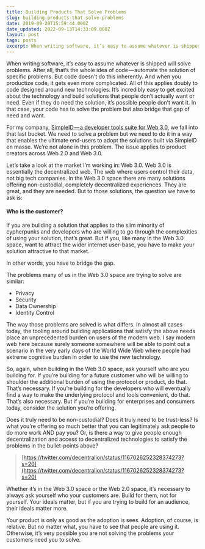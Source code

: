 ```yaml
---
title: Building Products That Solve Problems
slug: building-products-that-solve-problems
date: 2019-09-20T15:59:44.000Z
date_updated: 2022-09-13T14:33:09.000Z
layout: post
tags: posts
excerpt: When writing software, it’s easy to assume whatever is shipped will solve problems. After all, that’s the whole idea of code — automate…
---
```


When writing software, it’s easy to assume whatever is shipped will solve problems. After all, that’s the whole idea of code — automate the solution of specific problems. But code doesn’t do this inherently. And when you productize code, it gets even more complicated. All of this applies doubly to code designed around new technologies. It’s incredibly easy to get excited about the technology and build solutions that people don’t actually want or need. Even if they do need the solution, it’s possible people don’t want it. In that case, your code has to solve the problem but also bridge that gap of need and want.

For my company, [SimpleID — a developer tools suite for Web 3.0](https://www.simpleid.xyz/?s=med?t=buidl), we fall into that last bucket. We need to solve a problem but we need to do it in a way that enables the ultimate end-users to adopt the solutions built via SimpleID en masse. We’re not alone in this problem. The issue applies to product creators across Web 2.0 and Web 3.0.

Let’s take a look at the market I’m working in: Web 3.0. Web 3.0 is essentially the decentralized web. The web where users control their data, not big tech companies. In the Web 3.0 space there are many solutions offering non-custodial, completely decentralized experiences. They are great, and they are needed. But to those solutions, the question we have to ask is:

#### Who is the customer?

If you are building a solution that applies to the slim minority of cypherpunks and developers who are willing to go through the complexities of using your solution, that’s great. But if you, like many in the Web 3.0 space, want to attract the wider internet user-base, you have to make your solution attractive to that market.

In other words, you have to bridge the gap.

The problems many of us in the Web 3.0 space are trying to solve are similar:

- Privacy
- Security
- Data Ownership
- Identity Control

The way those problems are solved is what differs. In almost all cases today, the tooling around building applications that satisfy the above needs place an unprecedented burden on users of the modern web. I say modern web here because surely someone somewhere will be able to point out a scenario in the very early days of the World Wide Web where people had extreme cognitive burden in order to use the new technology.

So, again, when building in the Web 3.0 space, ask yourself who are you building for. If you’re building for a future customer who will be willing to shoulder the additional burden of using the protocol or product, do that. That’s necessary. If you’re building for the developers who will eventually find a way to make the underlying protocol and tools convenient, do that. That’s also necessary. But if you’re building for enterprises and consumers today, consider the solution you’re offering.

Does it truly need to be non-custodial? Does it truly need to be trust-less? Is what you’re offering so much better that you can legitimately ask people to do more work AND pay you? Or, is there a way to give people enough decentralization and access to decentralized technologies to satisfy the problems in the bullet-points above?

> [https://twitter.com/decentralion/status/1167026252328374273?s=20](https://twitter.com/decentralion/status/1167026252328374273?s=20)

Whether it’s in the Web 3.0 space or the Web 2.0 space, it’s necessary to always ask yourself who your customers are. Build for them, not for yourself. Your ideals matter, but if you are trying to build for an audience, their ideals matter more.

Your product is only as good as the adoption is sees. Adoption, of course, is relative. But no matter what, you have to see that people are using it. Otherwise, it’s very possible you are not solving the problems your customers need you to solve.
